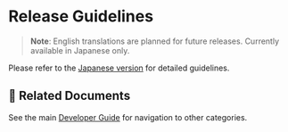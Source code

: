 # Release Guidelines

> **Note**: English translations are planned for future releases. Currently available in Japanese only.

Please refer to the [Japanese version](../ja/) for detailed guidelines.

## 🔗 Related Documents

See the main [Developer Guide](../../README.md) for navigation to other categories.
